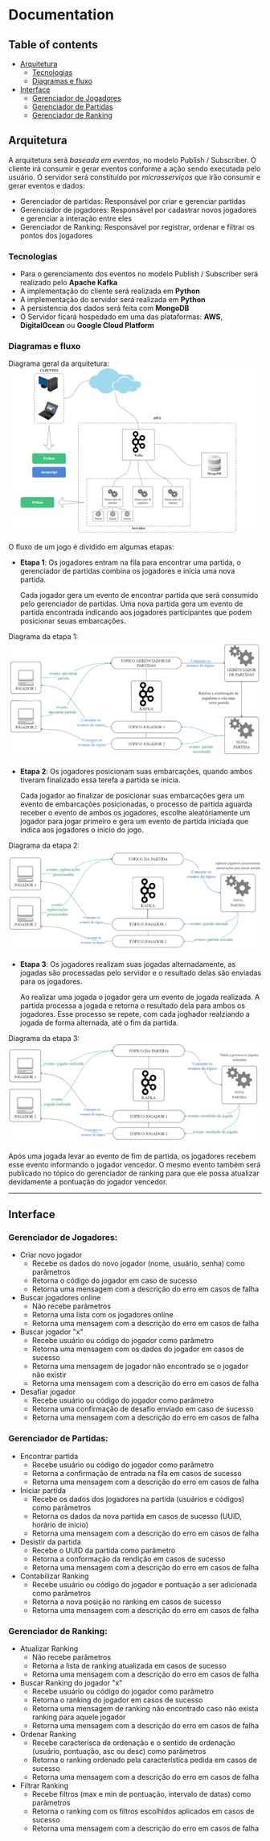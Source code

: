 # Documentation

## Table of contents
* [Arquitetura](#arquitetura)
    * [Tecnologias](#tecnologias)
    * [Diagramas e fluxo](#diagramas-e-fluxo)
* [Interface](#interface)
    * [Gerenciador de Jogadores](#gerenciador-de-jogadores)
    * [Gerenciador de Partidas](#gerenciador-de-partidas)
    * [Gerenciador de Ranking](#gerenciador-de-ranking)


## Arquitetura

A arquitetura será *baseada em eventos*, no modelo Publish / Subscriber.
O cliente irá consumir e gerar eventos conforme a ação sendo executada pelo usuário.
O servidor será constituído por *microsserviços* que irão consumir e gerar eventos e dados:
- Gerenciador de partidas: Responsável por criar e gerenciar partidas
- Gerenciador de jogadores: Responsável por cadastrar novos jogadores e gerenciar a interação entre eles
- Gerenciador de Ranking: Responsável por registrar, ordenar e filtrar os pontos dos jogadores 

### Tecnologias
- Para o gerenciamento dos eventos no modelo Publish / Subscriber será realizado pelo **Apache Kafka**
- A implementação do cliente será realizada em **Python**
- A implementação do servidor será realizada em **Python**
- A persistencia dos dados será feita com **MongoDB**
- O Servidor ficará hospedado em uma das plataformas: **AWS**, **DigitalOcean** ou **Google Cloud Platform**

### Diagramas e fluxo
Diagrama geral da arquitetura:
![Arquitetura geral](/arquitetura.png)

O fluxo de um jogo é dividido em algumas etapas:

* **Etapa 1**: Os jogadores entram na fila para encontrar uma partida, o gerenciador de partidas combina os jogadores e inicia uma nova partida.

    Cada jogador gera um evento de encontrar partida que será consumido pelo gerenciador de partidas. Uma nova partida gera um evento de partida encontrada indicando aos jogadores participantes que podem posicionar seuas embarcações.

Diagrama da etapa 1:
![Etapa 1 do fluxo do jogo](/1.png)

* **Etapa 2**: Os jogadores posicionam suas embarcações, quando ambos tiveram finalizado essa terefa a partida se inicia.

    Cada jogador ao finalizar de posicionar suas embarcações gera um evento de embarcações posicionadas, o processo de partida aguarda receber o evento de ambos os jogadores, escolhe aleatóriamente um jogador para jogar primeiro e gera um evento de partida iniciada que indica aos jogadores o inicio do jogo.

Diagrama da etapa 2:
![Etapa 2 do fluxo do jogo](/2.png)

* **Etapa 3**: Os jogadores realizam suas jogadas alternadamente, as jogadas são processadas pelo servidor e o resultado delas são enviadas para os jogadores.

    Ao realizar uma jogada o jogador gera um evento de jogada realizada. A partida processa a jogada e retorna o resultado dela para ambos os jogadores. Esse processo se repete, com cada joghador realziando a jogada de forma alternada, até o fim da partida.

Diagrama da etapa 3:
![Etapa 3 do fluxo do jogo](/3.png)

Após uma jogada levar ao evento de fim de partida, os jogadores recebem esse evento informando o jogador vencedor. O mesmo evento também será publicado no tópico do gerenciador de ranking para que ele possa atualizar devidamente a pontuação do jogador vencedor.

-----------

## Interface

### Gerenciador de Jogadores:
- Criar novo jogador
    - Recebe os dados do novo jogador (nome, usuário, senha) como parâmetros
    - Retorna o código do jogador em caso de sucesso
    - Retorna uma mensagem com a descrição do erro em casos de falha
- Buscar jogadores online
    - Não recebe parâmetros
    - Retorna uma lista com os jogadores online
    - Retorna uma mensagem com a descrição do erro em casos de falha
- Buscar jogador "x"
    - Recebe usuário ou código do jogador como parâmetro
    - Retorna uma mensagem com os dados do jogador em casos de sucesso
    - Retorna uma mensagem de jogador não encontrado se o jogador não existir
    - Retorna uma mensagem com a descrição do erro em casos de falha
- Desafiar jogador
    - Recebe usuário ou código do jogador como parâmetro
    - Retorna uma confirmação de desafio enviado em caso de sucesso
    - Retorna uma mensagem com a descrição do erro em casos de falha

### Gerenciador de Partidas:
- Encontrar partida
    - Recebe usuário ou código do jogador como parâmetro
    - Retorna a confirmação de entrada na fila em casos de sucesso
    - Retorna uma mensagem com a descrição do erro em casos de falha
- Iniciar partida
    - Recebe os dados dos jogadores na partida (usuários e códigos) como parâmetros
    - Retorna os dados da nova partida em casos de sucesso (UUID, horário de inicio)
    - Retorna uma mensagem com a descrição do erro em casos de falha
- Desistir da partida
    - Recebe o UUID da partida como parâmetro
    - Retorna a conformação da rendição em casos de sucesso
    - Retorna uma mensagem com a descrição do erro em casos de falha
- Contabilizar Ranking
    - Recebe usuário ou código do jogador e pontuação a ser adicionada como parâmetros
    - Retorna a nova posição no ranking em casos de sucesso
    - Retorna uma mensagem com a descrição do erro em casos de falha

### Gerenciador de Ranking:
- Atualizar Ranking
    - Não recebe parâmetros
    - Retorna a lista de ranking atualizada em casos de sucesso
    - Retorna uma mensagem com a descrição do erro em casos de falha
- Buscar Ranking do jogador "x"
    - Recebe usuário ou código do jogador como parâmetro
    - Retorna o ranking do jogador em casos de sucesso
    - Retorna uma mensagem de ranking não encontrado caso não exista ranking para aquele jogador
    - Retorna uma mensagem com a descrição do erro em casos de falha
- Ordenar Ranking
    - Recebe caracterísca de ordenação e o sentido de ordenação (usuário, pontuação, asc ou desc) como parâmetros
    - Retorna o ranking ordenado pela característica pedida em casos de sucesso
    - Retorna uma mensagem com a descrição do erro em casos de falha
- Filtrar Ranking
    - Recebe filtros (max e min de pontuação, intervalo de datas) como parâmetros
    - Retorna o ranking com os filtros escolhidos aplicados em casos de sucesso
    - Retorna uma mensagem com a descrição do erro em casos de falha
